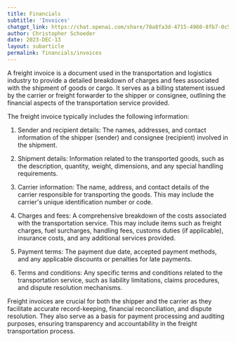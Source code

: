 ```yaml
---
title: Financials
subtitle: 'Invoices'
chatgpt_link: https://chat.openai.com/share/78a8fa3d-4715-4960-8fb7-0c5154357447
author: Christopher Schoeder
date: 2023-DEC-13
layout: subarticle
permalink: financials/invoices
---
```


A freight invoice is a document used in the transportation and logistics industry to provide a detailed breakdown of charges and fees associated with the shipment of goods or cargo. It serves as a billing statement issued by the carrier or freight forwarder to the shipper or consignee, outlining the financial aspects of the transportation service provided.

The freight invoice typically includes the following information:

1. Sender and recipient details: The names, addresses, and contact information of the shipper (sender) and consignee (recipient) involved in the shipment.

2. Shipment details: Information related to the transported goods, such as the description, quantity, weight, dimensions, and any special handling requirements.

3. Carrier information: The name, address, and contact details of the carrier responsible for transporting the goods. This may include the carrier's unique identification number or code.

4. Charges and fees: A comprehensive breakdown of the costs associated with the transportation service. This may include items such as freight charges, fuel surcharges, handling fees, customs duties (if applicable), insurance costs, and any additional services provided.

5. Payment terms: The payment due date, accepted payment methods, and any applicable discounts or penalties for late payments.

6. Terms and conditions: Any specific terms and conditions related to the transportation service, such as liability limitations, claims procedures, and dispute resolution mechanisms.

Freight invoices are crucial for both the shipper and the carrier as they facilitate accurate record-keeping, financial reconciliation, and dispute resolution. They also serve as a basis for payment processing and auditing purposes, ensuring transparency and accountability in the freight transportation process.
